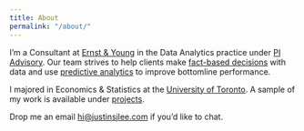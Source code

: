 ```yaml
---
title: About
permalink: "/about/"
---
```


I’m a Consultant at [Ernst & Young](https://www.ey.com/en_gl) in the Data Analytics practice under [PI Advisory](https://www.ey.com/ca/en/services/advisory/performance-improvement). Our team strives to help clients make [fact-based decisions](https://hbr.org/2010/01/better-decisions-through-analy) with data and use [predictive analytics](https://www.huffingtonpost.com/phil-simon/predictive-analytics_b_2802994.html) to improve bottomline performance. 

I majored in Economics & Statistics at the [University of Toronto](https://www.utoronto.ca/). A sample of my work is available under [projects](www.justinsjlee.com/projects). 

Drop me an email hi@justinsjlee.com if you’d like to chat.
